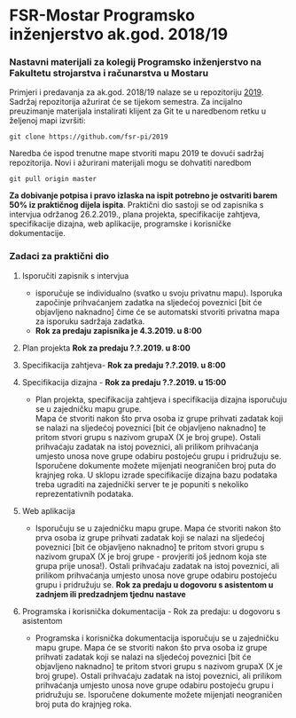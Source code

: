 # FSR-Mostar Programsko inženjerstvo ak.god. 2018/19
### Nastavni materijali za kolegij Programsko inženjerstvo na Fakultetu strojarstva i računarstva u Mostaru

Primjeri i predavanja  za ak.god. 2018/19 nalaze se u repozitoriju [2019](https://github.com/fsr-pi/2019). Sadržaj repozitorija ažurirat će se tijekom semestra.
Za incijalno preuzimanje materijala instalirati klijent za Git te u naredbenom retku u željenoj mapi izvršiti:

```
git clone https://github.com/fsr-pi/2019
```
Naredba će ispod trenutne mape stvoriti mapu 2019 te dovući sadržaj repozitorija. Novi i ažurirani materijali mogu se dohvatiti naredbom 
```
git pull origin master
```

**Za dobivanje potpisa i pravo izlaska na ispit potrebno je ostvariti barem 50% iz praktičnog dijela ispita**. 
Praktični dio sastoji se od zapisnika s intervjua održanog 26.2.2019., plana projekta, specifikacije zahtjeva, specifikacije dizajna, web aplikacije, programske i korisničke dokumentacije.

### Zadaci za praktični dio
1. Isporučiti zapisnik s intervjua
	* isporučuje se individualno (svatko u svoju privatnu mapu). Isporuka započinje prihvaćanjem zadatka na sljedećoj poveznici [bit će objavljeno naknadno] čime će se automatski stvoriti privatna mapa za isporuku sadržaja zadatka. 
	* **Rok za predaju zapisnika je 4.3.2019. u 8:00**
	 
2. Plan projekta **Rok za predaju ?.?.2019. u 8:00**
3. Specifikacija zahtjeva- **Rok za predaju ?.?.2019. u 8:00**
4. Specifikacija dizajna - **Rok za predaju ?.?.2019. u 15:00**
	* Plan projekta, specifikacija zahtjeva i specifikacija dizajna isporučuju se u zajedničku mapu grupe.  
	Mapa će stvoriti nakon što prva osoba iz grupe prihvati zadatak koji se nalazi na sljedećoj poveznici [bit će objavljeno naknadno]
	te pritom stvori grupu s nazivom grupaX (X je broj grupe). Ostali prihvaćaju zadatak na istoj poveznici, ali prilikom prihvaćanja umjesto unosa nove grupe odabiru postojeću grupu i pridružuju se.
	Isporučene dokumente možete mijenjati neograničen broj puta do krajnjeg roka. 
	U sklopu izrade specifikacije dizajna bazu podataka treba ugraditi na zajednički server te je popuniti s nekoliko reprezentativnih podataka.

5. Web aplikacija 
	* Isporučuju se u zajedničku mapu grupe. 
	Mapa će stvoriti nakon što prva osoba iz grupe prihvati zadatak koji se nalazi na 
	sljedećoj poveznici [bit će objavljeno naknadno]
	te pritom stvori grupu s nazivom grupaX (X je broj grupe - provjeriti još jednom koja ste grupa prije unosa!). Ostali prihvaćaju zadatak na istoj poveznici, ali prilikom prihvaćanja umjesto unosa nove grupe odabiru postojeću grupu i pridružuju se.	
	**Rok za predaju u dogovoru s asistentom u zadnjem ili predzadnjem tjednu nastave**
	
6. Programska i korisnička dokumentacija - Rok za predaju: u dogovoru s asistentom
	* Programska i korisnička dokumentacija isporučuju se u zajedničku mapu grupe. Mapa će se stvoriti nakon što prva osoba iz grupe prihvati zadatak koji se nalazi na sljedećoj poveznici [bit će objavljeno naknadno]
		te pritom stvori grupu s nazivom grupaX (X je broj grupe). Ostali prihvaćaju zadatak na istoj poveznici, ali prilikom prihvaćanja umjesto unosa nove grupe odabiru postojeću grupu i pridružuju se. Isporučene dokumente možete mijenjati neograničen broj puta do krajnjeg roka.

